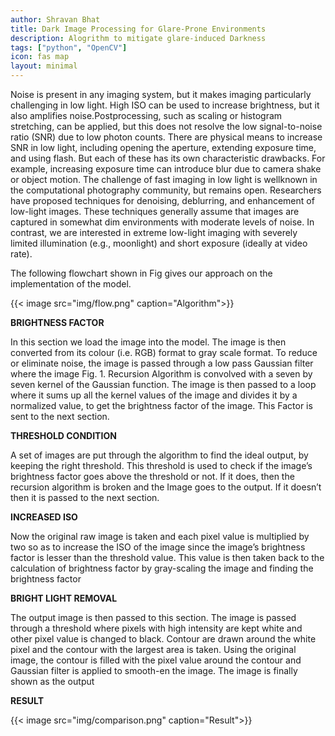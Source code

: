 ```yaml
---
author: Shravan Bhat
title: Dark Image Processing for Glare-Prone Environments
description: Alogrithm to mitigate glare-induced Darkness
tags: ["python", "OpenCV"]
icon: fas map
layout: minimal
---
```


Noise is present in any imaging system, but it makes imaging particularly challenging in low light. High ISO can be used to increase brightness, but it also amplifies noise.Postprocessing, such as scaling or histogram stretching, can be applied, but this does not resolve the low signal-to-noise ratio (SNR) due to low photon counts. There are physical means to increase SNR in low light, including opening the aperture, extending exposure time, and using flash. But each of these has its own characteristic drawbacks. For example, increasing exposure time can introduce blur due to camera shake or object motion. The challenge of fast imaging in low light is wellknown in the computational photography community, but remains open. Researchers have proposed techniques for denoising, deblurring, and enhancement of low-light images. These techniques generally assume that images are captured in somewhat dim environments with moderate levels of noise. In contrast, we are interested in extreme low-light imaging with severely limited illumination (e.g., moonlight) and short exposure (ideally at video rate).

The following flowchart shown in Fig gives our approach on the implementation of the model.

<div class="col-6 mx-auto">{{< image src="img/flow.png" caption="Algorithm">}}</div>

**BRIGHTNESS FACTOR** 

In this section we load the image into the model. The image is then converted from its colour (i.e. RGB) format to gray scale format. To reduce or eliminate noise, the image is passed through a low pass Gaussian filter where the image Fig. 1. Recursion Algorithm is convolved with a seven by seven kernel of the Gaussian function. The image is then passed to a loop where it sums up all the kernel values of the image and divides it by a normalized value, to get the brightness factor of the image. This Factor is sent to the next section.


**THRESHOLD CONDITION**

A set of images are put through the algorithm to find the ideal output, by keeping the right threshold. This threshold is used to check if the image’s brightness factor goes above the threshold or not. If it does, then the recursion algorithm is broken and the Image goes to the output. If it doesn’t then it is passed to the next section.

**INCREASED ISO**

Now the original raw image is taken and each pixel value is multiplied by two so as to increase the ISO of the image since the image’s brightness factor is lesser than the threshold value. This value is then taken back to the calculation of brightness factor by gray-scaling the image and finding the brightness factor

**BRIGHT LIGHT REMOVAL**

The output image is then passed to this section. The image is passed through a threshold where pixels with high intensity are kept white and other pixel value is changed to black. Contour are drawn around the white pixel and the contour with the largest area is taken. Using the original image, the contour is filled with the pixel value around the contour and Gaussian filter is applied to smooth-en the image. The image is finally shown as the output

**RESULT**

<div class="col-6 mx-auto">{{< image src="img/comparison.png" caption="Result">}}</div>